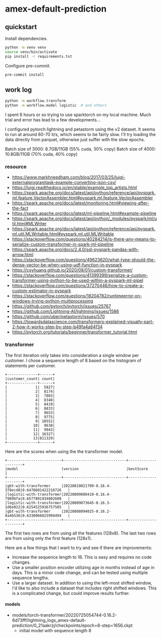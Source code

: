 # amex-default-prediction

## quickstart

Install dependencies.

```bash
python -m venv venv
source venv/bin/activate
pip install -r requirements.txt
```

Configure pre-commit.

```bash
pre-commit install
```

## work log

```bash
python -m workflow.transform
python -m workflow.model logistic  # and others
```

I spent 6 hours or so trying to use sparktorch on my local machine. Much trial
and error has lead to a few developments...

I configured pytorch lightning and petastorm using the v2 dataset. It seems to
run at around 60-70 it/s, which seems to be fairly slow. I'll try loading the
data directly from parquet, otherwise just suffer with the slow epochs.

Batch size of 3000: 8.7GB/11GB (55% cuda, 30% copy)
Batch size of 4000: 10.8GB/11GB (70% cuda, 40% copy)

### resource

- https://www.markhneedham.com/blog/2017/03/25/luigi-externalprogramtask-example-converting-json-csv/
- https://luigi.readthedocs.io/en/stable/example_top_artists.html
- https://spark.apache.org/docs/latest/api/python/reference/api/pyspark.ml.feature.VectorAssembler.html#pyspark.ml.feature.VectorAssembler
- https://spark.apache.org/docs/latest/monitoring.html#viewing-after-the-fact
- https://spark.apache.org/docs/latest/ml-pipeline.html#example-pipeline
- https://spark.apache.org/docs/latest/api/python/_modules/pyspark/ml/util.html#MLWriter
- https://spark.apache.org/docs/latest/api/python/reference/api/pyspark.ml.util.MLWritable.html#pyspark.ml.util.MLWritable
- https://stackoverflow.com/questions/40284214/is-there-any-means-to-serialize-custom-transformer-in-spark-ml-pipeline
- https://spark.apache.org/docs/2.4.0/sql-pyspark-pandas-with-arrow.html
- https://stackoverflow.com/questions/49623620/what-type-should-the-dense-vector-be-when-using-udf-function-in-pyspark
- https://csyhuang.github.io/2020/08/01/custom-transformer/
- https://stackoverflow.com/questions/41399399/serialize-a-custom-transformer-using-python-to-be-used-within-a-pyspark-ml-pipel
- https://stackoverflow.com/questions/37270446/how-to-create-a-custom-estimator-in-pyspark
- https://stackoverflow.com/questions/18204782/runtimeerror-on-windows-trying-python-multiprocessing
- https://github.com/pytorch/pytorch/issues/25767
- https://github.com/Lightning-AI/lightning/issues/1586
- https://github.com/uber/petastorm/issues/570
- https://towardsdatascience.com/transformers-explained-visually-part-2-how-it-works-step-by-step-b49fa4a64f34
- https://pytorch.org/tutorials/beginner/transformer_tutorial.html

### transformer

The first iteration only takes into consideration a single window per customer.
I chose a sequence length of 8 based on the histogram of statements per customer.

```
+--------------+------+
|customer_count| count|
+--------------+------+
|             1|  5827|
|             2|  8174|
|             3|  7803|
|             4|  8348|
|             5|  8419|
|             6|  8833|
|             7|  9653|
|             8|  9775|
|             9| 10552|
|            10|  9638|
|            11|  9943|
|            12| 16327|
|            13|811329|
+--------------+------+
```

Here are the scores when using the the transformer model.

```
+-------------------------+-----------------------------+---------------------+
|model                    |version                      |bestScore            |
+-------------------------+-----------------------------+---------------------+
|gbt-with-transformer     |20220810021709-0.16.4-378ecd8|0.6478601422210726   |
|logistic-with-transformer|20220809080410-0.16.4-79896fa|0.6577801934802608   |
|logistic-with-transformer|20220809073645-0.16.3-1d6e022|0.6254525936757505   |
|gbt-with-transformer     |20220808094025-0.16.2-8a4b536|0.6338066825994494   |
+-------------------------+-----------------------------+---------------------+
```

The first two rows are from using all the features (128x8).
The last two rows are from using only the first feature (128x1).

Here are a few things that I want to try and see if there are improvements:

- Increase the sequence length to 16.
  This is easy and requires no code changes.
- Use a smaller position encoder utilizing age in months instead of age in days.
  This is a minor code change, and can be tested using multiple sequence lengths.
- Use a larger dataset.
  In addition to using the left-most shifted window, I'd like to also include a dataset that includes right shifted windows.
  This is a complicated change, but could improve results further.

#### models

- models/torch-transformer/20220725054744-0.16.2-6d73fff/lightning_logs_amex-default-prediction/0_21aakrzj/checkpoints/epoch=8-step=1656.ckpt
  - initial model with sequence length 8
